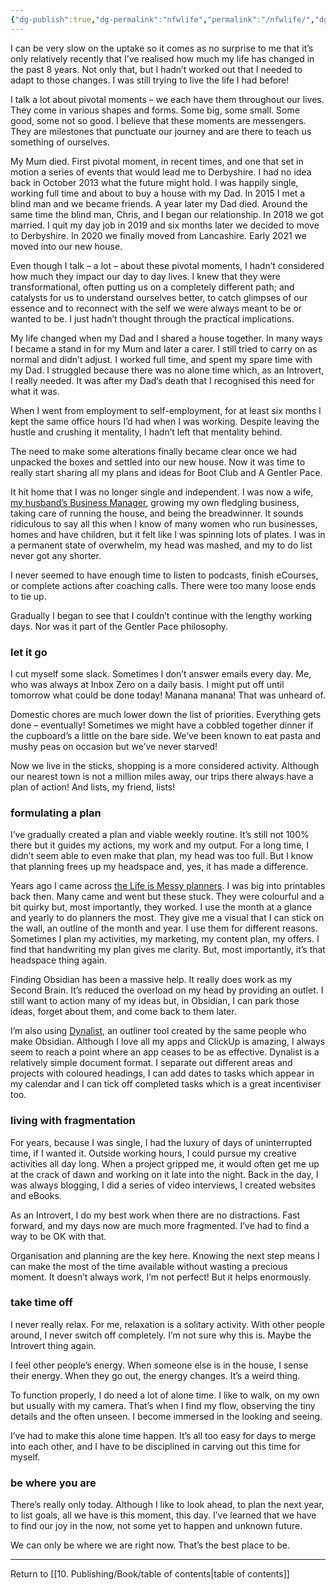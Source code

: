 ```yaml
---
{"dg-publish":true,"dg-permalink":"nfwlife","permalink":"/nfwlife/","dgPassFrontmatter":true}
---
```



I can be very slow on the uptake so it comes as no surprise to me that it’s only relatively recently that I’ve realised how much my life has changed in the past 8 years. Not only that, but I hadn’t worked out that I needed to adapt to those changes. I was still trying to live the life I had before!

I talk a lot about pivotal moments – we each have them throughout our lives. They come in various shapes and forms. Some big, some small. Some good, some not so good. I believe that these moments are messengers. They are milestones that punctuate our journey and are there to teach us something of ourselves.

My Mum died. First pivotal moment, in recent times, and one that set in motion a series of events that would lead me to Derbyshire. I had no idea back in October 2013 what the future might hold. I was happily single, working full time and about to buy a house with my Dad. In 2015 I met a blind man and we became friends. A year later my Dad died. Around the same time the blind man, Chris, and I began our relationship. In 2018 we got married. I quit my day job in 2019 and six months later we decided to move to Derbyshire. In 2020 we finally moved from Lancashire. Early 2021 we moved into our new house.

Even though I talk – a lot – about these pivotal moments, I hadn’t considered how much they impact our day to day lives. I knew that they were transformational, often putting us on a completely different path; and catalysts for us to understand ourselves better, to catch glimpses of our essence and to reconnect with the self we were always meant to be or wanted to be. I just hadn’t thought through the practical implications.

My life changed when my Dad and I shared a house together. In many ways I became a stand in for my Mum and later a carer. I still tried to carry on as normal and didn’t adjust. I worked full time, and spent my spare time with my Dad. I struggled because there was no alone time which, as an Introvert, I really needed. It was after my Dad’s death that I recognised this need for what it was.

When I went from employment to self-employment, for at least six months I kept the same office hours I’d had when I was working. Despite leaving the hustle and crushing it mentality, I hadn’t left that mentality behind.

The need to make some alterations finally became clear once we had unpacked the boxes and settled into our new house. Now it was time to really start sharing all my plans and ideas for Boot Club and A Gentler Pace.

It hit home that I was no longer single and independent. I was now a wife, [my husband’s Business Manager](https://theblindwoodturner.co.uk), growing my own fledgling business, taking care of running the house, and being the breadwinner. It sounds ridiculous to say all this when I know of many women who run businesses, homes and have children, but it felt like I was spinning lots of plates. I was in a permanent state of overwhelm, my head was mashed, and my to do list never got any shorter.

I never seemed to have enough time to listen to podcasts, finish eCourses, or complete actions after coaching calls. There were too many loose ends to tie up.

Gradually I began to see that I couldn’t continue with the lengthy working days. Nor was it part of the Gentler Pace philosophy.

### let it go

I cut myself some slack. Sometimes I don’t answer emails every day. Me, who was always at Inbox Zero on a daily basis. I might put off until tomorrow what could be done today! Manana manana! That was unheard of.

Domestic chores are much lower down the list of priorities. Everything gets done – eventually! Sometimes we might have a cobbled together dinner if the cupboard’s a little on the bare side. We’ve been known to eat pasta and mushy peas on occasion but we’ve never starved!

Now we live in the sticks, shopping is a more considered activity. Although our nearest town is not a million miles away, our trips there always have a plan of action! And lists, my friend, lists!

### formulating a plan

I’ve gradually created a plan and viable weekly routine. It’s still not 100% there but it guides my actions, my work and my output. For a long time, I didn’t seem able to even make that plan, my head was too full. But I know that planning frees up my headspace and, yes, it has made a difference.

Years ago I came across [the Life is Messy planners](https://mayicarles.myshopify.com/products/2019-life-is-messy-planners). I was big into printables back then. Many came and went but these stuck. They were colourful and a bit quirky but, most importantly, they worked. I use the month at a glance and yearly to do planners the most. They give me a visual that I can stick on the wall, an outline of the month and year. I use them for different reasons. Sometimes I plan my activities, my marketing, my content plan, my offers. I find that handwriting my plan gives me clarity. But, most importantly, it’s that headspace thing again.

Finding Obsidian has been a massive help. It really does work as my Second Brain. It’s reduced the overload on my head by providing an outlet. I still want to action many of my ideas but, in Obsidian, I can park those ideas, forget about them, and come back to them later.

I’m also using [Dynalist](https://dynalist.io/), an outliner tool created by the same people who make Obsidian. Although I love all my apps and ClickUp is amazing, I always seem to reach a point where an app ceases to be as effective. Dynalist is a relatively simple document format. I separate out different areas and projects with coloured headings, I can add dates to tasks which appear in my calendar and I can tick off completed tasks which is a great incentiviser too.

### living with fragmentation

For years, because I was single, I had the luxury of days of uninterrupted time, if I wanted it. Outside working hours, I could pursue my creative activities all day long. When a project gripped me, it would often get me up at the crack of dawn and working on it late into the night. Back in the day, I was always blogging, I did a series of video interviews, I created websites and eBooks.

As an Introvert, I do my best work when there are no distractions. Fast forward, and my days now are much more fragmented. I’ve had to find a way to be OK with that.

Organisation and planning are the key here. Knowing the next step means I can make the most of the time available without wasting a precious moment. It doesn’t always work, I’m not perfect! But it helps enormously.

### take time off

I never really relax. For me, relaxation is a solitary activity. With other people around, I never switch off completely. I’m not sure why this is. Maybe the Introvert thing again.

I feel other people’s energy. When someone else is in the house, I sense their energy. When they go out, the energy changes. It’s a weird thing.

To function properly, I do need a lot of alone time. I like to walk, on my own but usually with my camera. That’s when I find my flow, observing the tiny details and the often unseen. I become immersed in the looking and seeing.

I’ve had to make this alone time happen. It’s all too easy for days to merge into each other, and I have to be disciplined in carving out this time for myself.

### be where you are

There’s really only today. Although I like to look ahead, to plan the next year, to list goals, all we have is this moment, this day. I’ve learned that we have to find our joy in the now, not some yet to happen and unknown future.

We can only be where we are right now. That’s the best place to be.

---

Return to [[10. Publishing/Book/table of contents\|table of contents]]